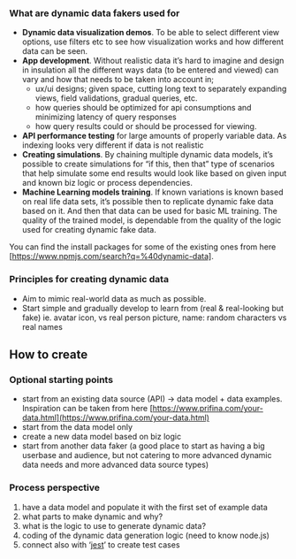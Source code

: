 ### What are dynamic data fakers used for

- **Dynamic data visualization demos**. To be able to select different view options, use filters etc to see how visualization works and how different data can be seen.
- **App development**. Without realistic data it’s hard to imagine and design in insulation all the different ways data (to be entered and viewed) can vary and how that needs to be taken into account in;
    - ux/ui designs; given space, cutting long text to separately expanding views, field validations, gradual queries, etc.
    - how queries should be optimized for api consumptions and minimizing latency of query responses
    - how query results could or should be processed for viewing.
- **API performance testing** for large amounts of properly variable data. As indexing looks very different if data is not realistic
- **Creating simulations**. By chaining multiple dynamic data models, it’s possible to create simulations for “if this, then that” type of scenarios that help simulate some end results would look like based on given input and known biz logic or process dependencies.
- **Machine Learning models training**. If known variations is known based on real life data sets, it’s possible then to replicate dynamic fake data based on it. And then that data can be used for basic ML training. The quality of the trained model, is dependable from the quality of the logic used for creating dynamic fake data.

You can find the install packages for some of the existing ones from here [https://www.npmjs.com/search?q=%40dynamic-data].

### Principles for creating dynamic data

- Aim to mimic real-world data as much as possible.
- Start simple and gradually develop to learn from (real & real-looking but fake) ie. avatar icon, vs real person picture, name: random characters vs real names

## How to create

### Optional starting points

- start from an existing data source (API) → data model + data examples. Inspiration can be taken from here [https://www.prifina.com/your-data.html](https://www.prifina.com/your-data.html)
- start from the data model only
- create a new data model based on biz logic
- start from another data faker (a good place to start as having a big userbase and audience, but not catering to more advanced dynamic data needs and more advanced data source types)

### Process perspective

1. have a data model and populate it with the first set of example data
2. what parts to make dynamic and why?
3. what is the logic to use to generate dynamic data?
4. coding of the dynamic data generation logic (need to know node.js)
5. connect also with ‘[jest](https://jestjs.io/)’ to create test cases
